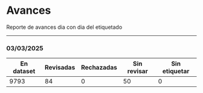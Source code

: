 # Avances

Reporte de avances dia con dia del etiquetado

----

### 03/03/2025
|En dataset|Revisadas|Rechazadas|Sin revisar|Sin etiquetar|
|---|---|---|---|---|
|9793|84|0|50|0|
